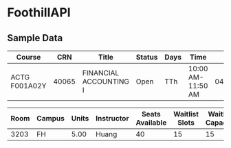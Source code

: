 # FoothillAPI

## Sample Data
| Course | CRN | Title | Status | Days | Time | Start | End |
| --- | --- | --- | --- | --- | --- | --- | --- |
| ACTG F001A02Y | 40065 | FINANCIAL ACCOUNTING I | Open | TTh | 10:00 AM-11:50 AM | 04/09/2018 | 06/29/2018 |

| Room | Campus | Units | Instructor | Seats Available | Waitlist Slots | Waitlist Capacity |
| --- | --- | --- | --- | --- | --- | --- |
| 3203 | FH | 5.00 | Huang| 40 | 15 | 15 |
